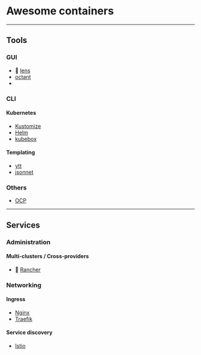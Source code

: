 # Awesome containers


---------------------------------------------------------------------------------------
## Tools

<!-- =========================== -->
### GUI

* 🌟 [lens](https://k8slens.dev/)
* [octant](https://octant.dev/)
* 

<!-- =========================== -->
### CLI

#### Kubernetes  
* [Kustomize]()
* [Helm]()
* [kubebox](https://github.com/astefanutti/kubebox)

#### Templating  
* [ytt]()
* [jsonnet]()

<!-- =========================== -->
### Others  
* [OCP](https://gitlab.com/redhatdemocentral/ocp-install-demo)

------------------------------------------------------------------------------------------

## Services 

<!-- =========================== -->
### Administration

#### Multi-clusters / Cross-providers
* 🌟 [Rancher]()


<!-- =========================== -->
### Networking

#### Ingress
* [Nginx]()
* [Traefik]()

#### Service discovery  
* [Istio]()

 <!-- =========================== -->

